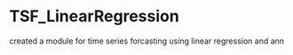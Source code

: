 # TSF_LinearRegression
created a module for time series forcasting using linear regression and ann 
